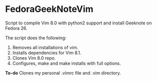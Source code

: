 # FedoraGeekNoteVim
Script to compile Vim 8.0 with python2 support and install Geeknote on Fedora 26. 

The script does the following:

1. Removes all installations of vim.
2. Installs dependencies for Vim 8.1.
3. Clones Vim 8.0 repo.
4. Configures, make and make installs with full options. 

**To-do**
Clones my personal .vimrc file and .vim directory.

